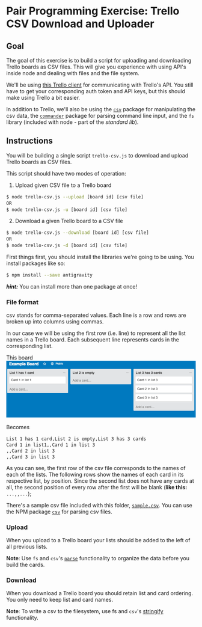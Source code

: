 # Pair Programming Exercise: Trello CSV Download and Uploader

## Goal

The goal of this exercise is to build a script for uploading and downloading Trello boards as CSV files. This will give you experience with using API's inside node and dealing with files and the file system.

We'll be using [this Trello client](https://github.com/norberteder/trello) for
communicating with Trello's API. You still have to get your corresponding auth
token and API keys, but this should make using Trello a bit easier.

In addition to Trello, we'll also be using the
[`csv`](https://www.npmjs.com/package/csv) package for manipulating the csv
data, the [`commander`](https://www.npmjs.com/package/commander) package
for parsing command line input, and the `fs` library (included with node -
part of the *standard lib*).

## Instructions

You will be building a single script `trello-csv.js` to download and upload
Trello boards as CSV files.


This script should have two modes of operation:


1. Upload given CSV file to a Trello board

  ```bash
  $ node trello-csv.js --upload [board id] [csv file]
  OR
  $ node trello-csv.js -u [board id] [csv file]
  ```

2. Download a given Trello board to a CSV file

  ```bash
  $ node trello-csv.js --download [board id] [csv file]
  OR
  $ node trello-csv.js -d [board id] [csv file]
  ```

First things first, you should install the libraries we're going to be using.
You install packages like so:

  ```bash
  $ npm install --save antigravity
  ```

***hint:*** You can install more than one package at once!

### File format

csv stands for comma-separated values. Each line is a row and rows are broken up into columns using commas.

In our case we will be using the first row (i.e. line) to represent all the list names in a Trello board. Each
subsequent line represents cards in the corresponding list.

This board
![](img/trello.png)

Becomes

```
List 1 has 1 card,List 2 is empty,List 3 has 3 cards
Card 1 in list1,,Card 1 in list 3
,,Card 2 in list 3
,,Card 3 in list 3
```

As you can see, the first row of the csv file corresponds to the names of each
of the lists. The following rows show the names of each card in its respective
list, by position. Since the second list does not have any cards at all, the
second position of every row after the first will be blank (**like this:**
`...,,...`);

There's a sample csv file included with this folder, [`sample.csv`](sample.csv).
You can use the NPM package [`csv`](https://www.npmjs.com/package/csv) for
parsing csv files.

### Upload

When you upload to a Trello board your lists should be added to the left of all previous lists.

**Note**: Use `fs` and `csv`'s [`parse`](http://csv.adaltas.com/parse/) functionality to organize the data before you build the cards.

### Download

When you download a Trello board you should retain list and card ordering. You only need to keep list and card names.

**Note**: To write a csv to the filesystem, use fs and `csv`'s [stringify](http://csv.adaltas.com/stringify/) functionality.
